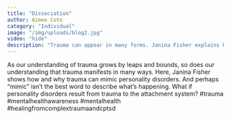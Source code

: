 ```yaml
---
title: "Dissociation"
author: Aimee Cote
category: "Individual"
image: "/img/uploads/blog2.jpg"
video: "hide"
description: "Trauma can appear in many forms. Janina Fisher explains how dissociation and personality disorders may stem from wounds in the attachment system."
---
```

As our understanding of trauma grows by leaps and bounds, so does our understanding that trauma manifests in many ways. Here, Janina Fisher shows how and why trauma can mimic personality disorders. And perhaps “mimic” isn’t the best word to describe what’s happening. What if personality disorders result from trauma to the attachment system? #trauma #mentalhealthawareness #mentalhealth #healingfromcomplextraumaandcptsd
